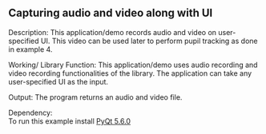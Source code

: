 ## Capturing audio and video along with UI
Description: This application/demo records audio and video on user-specified UI. This video can be used later to perform pupil tracking as done in example 4.<br>

Working/ Library Function: This application/demo uses audio recording and video recording functionalities of the library. The application can take any user-specified UI as the input.<br>

Output: The program returns an audio and video file.

Dependency:<br>
To run this example install [PyQt 5.6.0](https://anaconda.org/conda-forge/pyqt/)
 
